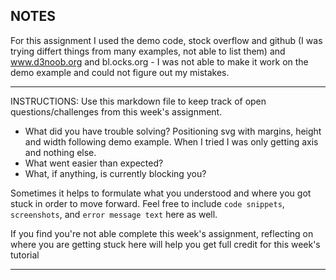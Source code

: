 ## NOTES
For this assignment I used the demo code, stock overflow and github (I was trying differt things from many examples, not able to list them) and www.d3noob.org and bl.ocks.org - I was not able to make it work on the demo example and could not figure out my mistakes.



-----------
INSTRUCTIONS:
Use this markdown file to keep track of open questions/challenges from this week's assignment.
- What did you have trouble solving?
Positioning svg with margins, height and width following demo example. When I tried I was only getting axis and nothing else.
- What went easier than expected?
- What, if anything, is currently blocking you?

Sometimes it helps to formulate what you understood and where you got stuck in order to move forward. Feel free to include `code snippets`, `screenshots`, and `error message text` here as well.

If you find you're not able complete this week's assignment, reflecting on where you are getting stuck here will help you get full credit for this week's tutorial

------------
